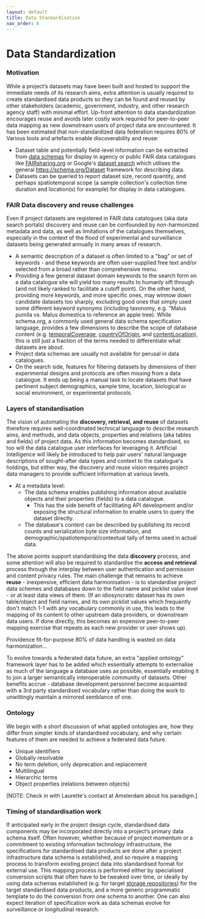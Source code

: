 ```yaml
---
layout: default
title: Data Standardisation
nav_order: 6
---
```


# Data Standardization
### Motivation

While a project’s datasets may have been built and hosted to support the immediate needs of its research aims, extra attention is usually required to create standardised data products so they can be found and reused by other stakeholders (academic, government, industry, and other research agency staff) with minimal effort. Up-front attention to data standardization encourages reuse and avoids later costly work required for peer-to-peer data mapping as new downstream users of project data are encountered.  It has been estimated that non-standardized data federation requires 80% of   Various tools and artefacts enable discoverability and reuse:

* Dataset table and potentially field-level information can be extracted from [data schemas](https://github.com/ClimateSmartAgCollab/Documentation-en/blob/main/docs/Data_Documentation/schemas.md) for display in agency or public FAIR data catalogues like [FAIRsharing.org](https://fairsharing.org/) or Google's [dataset search](https://datasetsearch.research.google.com/) which utilises the general https://schema.org/Dataset framework for describing data. 
* Datasets can be queried to report dataset size, record quantity, and perhaps spatiotemporal scope (a sample collection's collection time duration and location(s) for example) for display in data catalogues.

### FAIR Data discovery and reuse challenges

Even if project datasets are registered in FAIR data catalogues (aka data search portals) discovery and reuse can be confounded by non-harmonized metadata and data, as well as limitations of the catalogues themselves, especially in the context of the flood of experimental and surveillance datasets being generated annually in many areas of research.

* A semantic description of a dataset is often limited to a "bag" or set of keywords - and these keywords are often user-supplied free text and/or selected from a broad rather than comprehensive menu.
* Providing a few general dataset domain keywords to the search form on a data catalogue site will yield too many results to humanly sift through (and not likely ranked to facilitate a cutoff point).  On the other hand, providing more keywords, and more specific ones, may winnow down candidate datasets too sharply, excluding good ones that simply used some different keyword synonyms (including taxonomy, e.g. "Malus pumila vs. Malus domestica to reference an apple tree).  While schema.org, a commonly used general data schema specification language, provides a few dimensions to describe the scope of database content (e.g. [temporalCoverage](https://schema.org/temporalCoverage), [countryOfOrigin](https://schema.org/countryOfOrigin), and 
[contentLocation](https://schema.org/contentLocation)), this is still just a fraction of the terms needed to differentiate what datasets are about.
* Project data schemas are usually not available for perusal in data catalogues.   
* On the search side, features for filtering datasets by dimensions of their experimental designs and protocols are often missing from a data catalogue.  It ends up being a manual task to locate datasets that have pertinent subject demographics, sample time, location, biological or social environment, or experimental protocols.

### Layers of standardisation

The vision of automating the **discovery, retrieval, and reuse** of datasets therefore requires well-coordinated technical language to describe research aims, and methods, and data objects, properties and relations (aka tables and fields) of project data.  As this information becomes standardised, so too will the data catalogue user interfaces for leveraging it.  Artificial Intelligence will likely be introduced to help pair users' natural language descriptions of sought-after data types and context to the catalogue's holdings, but either way, the discovery and reuse vision requires project data managers to provide sufficient information at various levels.

* At a metadata level:
  * The data schema enables publishing information about available objects and their properties (fields) to a data catalogue.
    * This has the side benefit of facilitiating API development and/or exposing the structural information to enable users to query the dataset directly.
  * The database's content can be described by publishing its record counts and serialization byte size information, and demographic/spatiotemporal/contextual tally of terms used in actual data.

The above points support standardising the data **discovery** process, and some attention will also be required to standardise the **access and retrieval** process through the interplay between user authentication and permission and content privacy rules.  The main challenge that remains to achieve **reuse** - inexpensive, efficient data harmonisation - is to standardise project data schemes and databases down to the field name and picklist value level - or at least data views of them.  (If an idiosyncratic dataset has its own table/object and field names, and its own picklist values which frequently don't match 1-1 with any vocabulary commonly in use, this leads to the mapping of its content to other upstream data providers, or downstream data users.  If done directly, this becomes an expensive peer-to-peer mapping exercise that repeats as each new provider or user shows up).

Providence fit-for-purpose
80% of data handling is wasted on data harmonization...

To evolve towards a federated data future, an extra "applied ontology" framework layer has to be added which essentially attempts to externalise as much of the language a database uses as possible, essentially enabling it to join a larger semantically interoperable community of datasets.  Other benefits accrue - database development personnel become acquainted with a 3rd party standardised vocabulary rather than doing the work to unwittingly maintain a mirrored semblance of one.

### Ontology

We begin with a short discussion of what applied ontologies are, how they differ from simpler kinds of standardised vocabulary, and why certain features of them are needed to achieve a federated data future.

* Unique identifiers
* Globally resolvable
* No term deletion, only deprecation and replacement
* Multilingual
* Hierarchic terms
* Object properties (relations between objects)
 
[NOTE: Check in with Laurette's contact at Amsterdam about his paradigm.]

### Timing of standardisation work

If anticipated early in the project design cycle, standardised data components may be incorporated directly into a project’s primary data schema itself. Often however, whether because of project momentum or a commitment to existing information technology infrastructure, the specifications for standardised data products are done after a project infrastructure data schema is established, and so require a mapping process to transform existing project data into standardised format for external use. This mapping process is performed either by specialised conversion scripts that often have to be tweaked over time, or ideally by using data schemas established (e.g. for target [storage repositories](https://github.com/ClimateSmartAgCollab/Documentation-en/blob/main/docs/storage/index.md)) for the target standardised data products, and a more generic programmatic template to do the conversion from one schema to another. One can also expect iteration of specification work as data schemas evolve for surveillance or longitudinal research.
